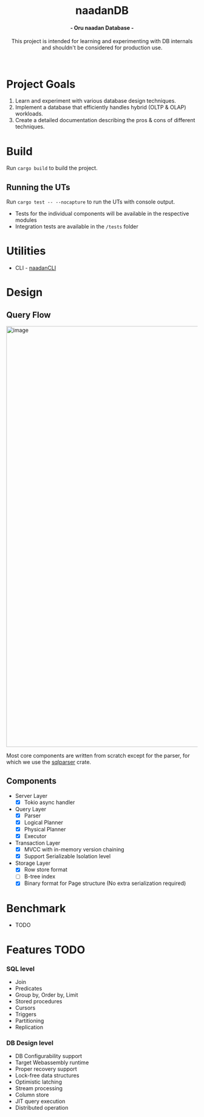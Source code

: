 <h1 align="center">
naadanDB
</h1>
<h4 align="center">
  - Oru naadan Database -
  <br>
</h4>
<p align="center"> This project is intended for learning and experimenting with DB internals and shouldn't be considered for production use. </p>

<br>
  
# Project Goals
1. Learn and experiment with various database design techniques.
2. Implement a database that efficiently handles hybrid (OLTP & OLAP) workloads.
3. Create a detailed documentation describing the pros & cons of different techniques.

# Build

Run `cargo build` to build the project.

## Running the UTs

Run `cargo test -- --nocapture` to run the UTs with console output.

- Tests for the individual components will be available in the respective modules
- Integration tests are available in the `/tests` folder

# Utilities

- CLI - [naadanCLI](https://github.com/nmbr7/naadanCLI)

# Design

## Query Flow

<img width="1108" alt="image" src="https://github.com/nmbr7/naadanDB/assets/19748270/93520ffe-a20c-4219-beab-b0b517061650">

Most core components are written from scratch except for the parser, for which we use the [sqlparser](https://crates.io/crates/sqlparser) crate.

## Components

- Server Layer
  - [x] Tokio async handler
- Query Layer
  - [x] Parser
  - [x] Logical Planner
  - [x] Physical Planner
  - [x] Executor
- Transaction Layer
  - [x] MVCC with in-memory version chaining
  - [x] Support Serializable Isolation level
- Storage Layer
  - [x] Row store format
  - [ ] B-tree index
  - [x] Binary format for Page structure (No extra serialization required)

# Benchmark

- TODO

# Features TODO

### SQL level

- Join
- Predicates
- Group by, Order by, Limit
- Stored procedures
- Cursors
- Triggers
- Partitioning
- Replication

### DB Design level

- DB Configurability support
- Target Webassembly runtime
- Proper recovery support
- Lock-free data structures
- Optimistic latching
- Stream processing
- Column store
- JIT query execution
- Distributed operation
